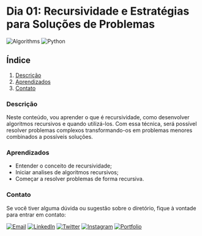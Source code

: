 # Dia 01: Recursividade e Estratégias para Soluções de Problemas
![Algorithms](https://img.shields.io/badge/Algorithms-333333?style=for-the-badge)
![Python](https://img.shields.io/badge/Python-3776AB?style=for-the-badge&logo=python&logoColor=white)

## Índice

1. [Descrição](#descrição)
2. [Aprendizados](#aprendizados)
3. [Contato](#contato)

### Descrição

Neste conteúdo, vou aprender o que é recursividade, como desenvolver algoritmos recursivos e quando utilizá-los. Com essa técnica, será possível resolver problemas complexos transformando-os em problemas menores combinados a possíveis soluções.

### Aprendizados

- Entender o conceito de recursividade;
- Iniciar analises de algoritmos recursivos;
- Começar a resolver problemas de forma recursiva.

### Contato

Se você tiver alguma dúvida ou sugestão sobre o diretório, fique à vontade para entrar em contato:

[![Email](https://img.shields.io/badge/Email-D14836?style=for-the-badge&logo=gmail&logoColor=white)](mailto:righigordev@gmail.com)
[![LinkedIn](https://img.shields.io/badge/LinkedIn-0077B5?style=for-the-badge&logo=linkedin&logoColor=white)](https://www.linkedin.com/in/igor-righi/) [![Twitter](https://img.shields.io/badge/Twitter-1DA1F2?style=for-the-badge&logo=twitter&logoColor=white)](https://twitter.com/righigor) [![Instagram](https://img.shields.io/badge/Instagram-E4405F?style=for-the-badge&logo=instagram&logoColor=white)](https://www.instagram.com/righigor/) [![Portfolio](https://img.shields.io/badge/Portfolio-9cf?style=for-the-badge&logo=appveyor&logoColor=white)](https://righigordev.netlify.app/)